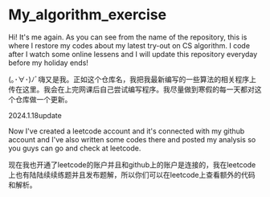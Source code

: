 # My_algorithm_exercise







Hi! It's me again. As you can see from the name of the repository, this is where I restore my codes about my latest try-out on CS algorithm. I code after I watch some online lessens and I will update this repository everyday before my holiday ends! 







(｡･∀･)ﾉﾞ嗨又是我。正如这个仓库名，我把我最新编写的一些算法的相关程序上传在这里。我会在上完网课后自己尝试编写程序。我尽量做到寒假的每一天都对这个仓库做一个更新。







2024.1.18update







Now I've created a leetcode account and it's connected with my github account and I've also written some codes there and posted my analysis so you guys can go and check at leetcode.







现在我也开通了leetcode的账户并且和github上的账户是连接的，我在leetcode上也有陆陆续续练题并且发布题解，所以你们可以在leetcode上查看额外的代码和解析。
